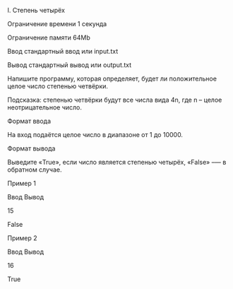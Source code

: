 I. Степень четырёх

Ограничение времени	1 секунда

Ограничение памяти	64Mb

Ввод	стандартный ввод или input.txt

Вывод	стандартный вывод или output.txt

Напишите программу, которая определяет, будет ли положительное целое число степенью четвёрки.

Подсказка: степенью четвёрки будут все числа вида 4n, где n – целое неотрицательное число.

Формат ввода

На вход подаётся целое число в диапазоне от 1 до 10000.

Формат вывода

Выведите «True», если число является степенью четырёх, «False» –— в обратном случае.

Пример 1

Ввод	Вывод

15

False

Пример 2

Ввод	Вывод

16

True
